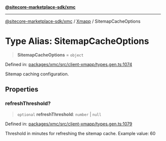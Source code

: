 [**@sitecore-marketplace-sdk/xmc**](../../../../README.md)

***

[@sitecore-marketplace-sdk/xmc](../../../../README.md) / [Xmapp](../README.md) / SitemapCacheOptions

# Type Alias: SitemapCacheOptions

> **SitemapCacheOptions** = `object`

Defined in: [packages/xmc/src/client-xmapp/types.gen.ts:1074](https://github.com/Sitecore/marketplace-sdk/blob/047115917e8843232ba2a4ba284b67585698b1c5/packages/xmc/src/client-xmapp/types.gen.ts#L1074)

Sitemap caching configuration.

## Properties

### refreshThreshold?

> `optional` **refreshThreshold**: `number` \| `null`

Defined in: [packages/xmc/src/client-xmapp/types.gen.ts:1079](https://github.com/Sitecore/marketplace-sdk/blob/047115917e8843232ba2a4ba284b67585698b1c5/packages/xmc/src/client-xmapp/types.gen.ts#L1079)

Threshold in minutes for refreshing the sitemap cache.
Example value: 60
